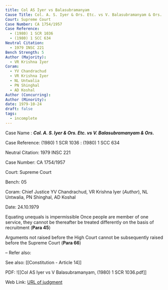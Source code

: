 ```yaml
---
title: Col AS Iyer vs Balasubramanyam
Cause Title: Col. A. S. Iyer & Ors. Etc. vs V. Balasubramanyam & Ors.
Court: Supreme Court
Case Number: CA 1754/1957
Case Reference:
  - (1980) 1 SCR 1036
  - (1980) 1 SCC 634
Neutral Citation:
  - 1979 INSC 221
Bench Strength: 5
Author (Majority):
  - VR Krishna Iyer
Coram:
  - YV Chandrachud
  - VR Krishna Iyer
  - NL Untwalia
  - PN Shinghal
  - AD Koshal
Author (Concurring): 
Author (Minority): 
date: 1979-10-24
draft: false
tags:
  - incomplete
---
```

Case Name : ***Col. A. S. Iyer & Ors. Etc. vs V. Balasubramanyam & Ors.***

Case Reference: (1980) 1 SCR 1036 : (1980) 1 SCC 634  

Neutral Citation: 1979 INSC 221

Case Number: CA 1754/1957

Court: Supreme Court

Bench: 05

Coram: Chief Justice YV Chandrachud, VR Krishna Iyer (*Author*), NL Untwalia, PN Shinghal, AD Koshal

Date: 24.10.1979

Equating unequals is impermissible
	Once people are member of one service, they cannot be thereafter be treated differently on the basis of recruitment (**Para 45**)

Arguments not raised before the High Court cannot be subsequently raised before the Supreme Court (**Para 66**)

–
Refer also:

See also:
[[Constitution - Article 14]] 

PDF:
![[Col AS Iyer vs V Balasubramanyam, (1980) 1 SCR 1036.pdf]]

Web Link: <a href="/All judgments/Col AS Iyer vs V Balasubramanyam, (1980) 1 SCR 1036" target="_blank">URL of judgment</a>